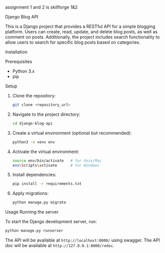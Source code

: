 
assignment 1 and 2 is skillforge 1&2

Django Blog API

This is a Django project that provides a RESTful API for a simple blogging platform. Users can create, read, update, and delete blog posts, as well as comment on posts. Additionally, the project includes search functionality to allow users to search for specific blog posts based on categories.

Installation

Prerequisites

- Python 3.x
- pip

Setup

1. Clone the repository:

    ```bash
    git clone <repository_url>
    ```

2. Navigate to the project directory:

    ```bash
    cd django-blog-api
    ```

3. Create a virtual environment (optional but recommended):

    ```bash
    python3 -m venv env
    ```


4. Activate the virtual environment:

    ```bash
    source env/bin/activate   # for Unix/Mac
    env\Scripts\activate      # for Windows
    ```

5. Install dependencies:

    ```bash
    pip install -r requirements.txt
    ```

6. Apply migrations:

    ```bash
    python manage.py migrate
    ```

 Usage
Running the server

To start the Django development server, run:

```bash
python manage.py runserver
```

The API will be available at  `http://localhost:8000/` using swagger.
The API doc will be available at `http://127.0.0.1:8000/redoc`.

